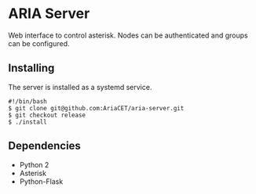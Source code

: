 # ARIA Server

Web interface to control asterisk. Nodes can be authenticated and groups can be configured.

## Installing

The server is installed as a systemd service.

    #!/bin/bash
    $ git clone git@github.com:AriaCET/aria-server.git
    $ git checkout release
    $ ./install

## Dependencies
 - Python 2
 - Asterisk
 - Python-Flask